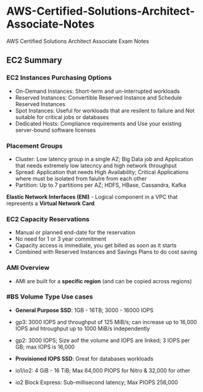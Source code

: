 # AWS-Certified-Solutions-Architect-Associate-Notes
AWS Certified Solutions Architect Associate Exam Notes

## EC2 Summary

### EC2 Instances Purchasing Options
- On-Demand Instances: Short-term and un-interrupted workloads
- Reserved Instances: Convertible Reserved Instance and Schedule Reserved Instances
- Spot Instances: Useful for workloads that are resilent to failure and Not suitable for critical jobs or databases
- Dedicated Hosts: Compliance requirements and Use your existing server-bound software licenses

### Placement Groups
- Cluster: Low latency group in a single AZ; Big Data job and Application that needs extremely low latecncy and high network throughput
- Spread: Application that needs High Availability; Critical Applications where must be isolated from faiulre from each other
- Partition: Up to 7 partitions per AZ; HDFS, HBase, Cassandra, Kafka

**Elastic Network Interfaces (ENI)** - Logical component in a VPC that represents a **Virtual Network Card**

### EC2 Capacity Reservations
- Manual or planned end-date for the reservation
- No need for 1 or 3 year commitment
- Capacity access is immediate, you get billed as soon as it starts
- Combined with Reserved Instances and Savings Plans to do cost saving

### AMI Overview
- AMI are built for a **specific region** (and can be copied across regions)

### #BS Volume Type Use cases
- **General Purpose SSD**: 1GB - 16TB; 3000 - 16000 IOPS
- gp3: 3000 IOPS and throughput of 125 MiB/s; can increase up to 16,000 IOPS and htroughput up to 1000 MiB/s independently
- gp2: 3000 IOPS; Size aof the volume and IOPS are linked; 3 IOPS per GB; max IOPS is 16,000

- **Provisioned IOPS SSD**: Great for databases workloads
- io1/io2: 4 GiB - 16 TiB; Max 64,000 PIOPS for Nitro & 32,000 for other
- io2 Block Express: Sub-millisecond latency; Max PIOPS 256,000
